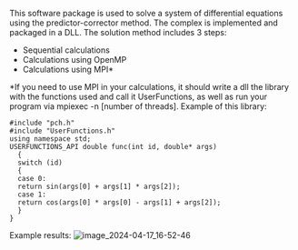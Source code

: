 This software package is used to solve a system of differential equations using the predictor-corrector method. The complex is implemented and packaged in a DLL.  The solution method includes 3 steps: 
- Sequential calculations
- Calculations using OpenMP
- Calculations using MPI*

*If you need to use MPI in your calculations, it should write a dll
the library with the functions used and call it UserFunctions, as well as run
your program via mpiexec -n [number of threads]. Example of this library:

```
#include "pch.h"
#include "UserFunctions.h"
using namespace std;
USERFUNCTIONS_API double func(int id, double* args)
  {
  switch (id)
  {
  case 0:
  return sin(args[0] + args[1] * args[2]);
  case 1:
  return cos(args[0] * args[0] - args[1] + args[2]);
  }
}
```
Example results:
![image_2024-04-17_16-52-46](https://github.com/RexxNorilsk/PredictCorrect/assets/36097392/6e7c9ec6-d92f-4158-9d28-cf9ab7d23b62)
